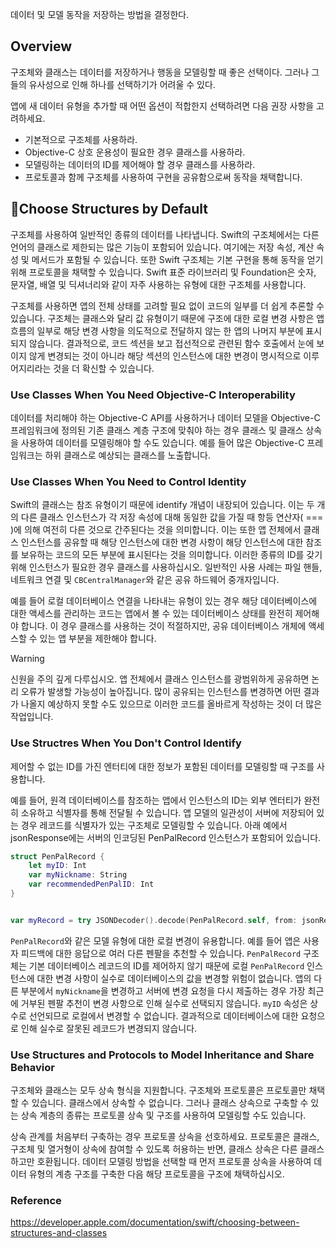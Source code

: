 데이터 및 모델 동작을 저장하는 방법을 결정한다.
## Overview
구조체와 클래스는 데이터를 저장하거나 행동을 모델링할 때 좋은 선택이다. 그러나 그들의 유사성으로 인해 하나를 선택하기가 어려울 수 있다.

앱에 새 데이터 유형을 추가할 때 어떤 옵션이 적합한지 선택하려면 다음 권장 사항을 고려하세요.
- 기본적으로 구조체를 사용하라.
- Objective-C 상호 운용성이 필요한 경우 클래스를 사용하라.
- 모델링하는 데이터의 ID를 제어해야 할 경우 클래스를 사용하라.
- 프로토콜과 함께 구조체를 사용하여 구현을 공유함으로써 동작을 채택합니다.
## Choose Structures by Default
구조체를 사용하여 일반적인 종류의 데이터를 나타냅니다. Swift의 구조체에서는 다른 언어의 클래스로 제한되는 많은 기능이 포함되어 있습니다. 여기에는 저장 속성, 계산 속성 및 메서드가 포함될 수 있습니다. 또한 Swift 구조체는 기본 구현을 통해 동작을 얻기 위해 프로토콜을 채택할 수 있습니다. Swift 표준 라이브러리 및 Foundation은 숫자, 문자열, 배열 및 딕셔너리와 같이 자주 사용하는 유형에 대한 구조체를 사용합니다. 

구조체를 사용하면 앱의 전체 상태를 고려할 필요 없이 코드의 일부를 더 쉽게 추론할 수 있습니다. 구조체는 클래스와 달리 값 유형이기 때문에 구조에 대한 로컬 변경 사항은 앱 흐름의 일부로 해당 변경 사항을 의도적으로 전달하지 않는 한 앱의 나머지 부분에 표시되지 않습니다. 결과적으로, 코드 섹션을 보고 접선적으로 관련된 함수 호출에서 눈에 보이지 않게 변경되는 것이 아니라 해당 섹션의 인스턴스에 대한 변경이 명시적으로 이루어지리라는 것을 더 확신할 수 있습니다.

### Use Classes When You Need Objective-C Interoperability
데이터를 처리해야 하는 Objective-C API를 사용하거나 데이터 모델을 Objective-C 프레임워크에 정의된 기존 클래스 계층 구조에 맞춰야 하는 경우 클래스 및 클래스 상속을 사용하여 데이터를 모델링해야 할 수도 있습니다. 예를 들어 많은 Objective-C 프레임워크는 하위 클래스로 예상되는 클래스를 노출합니다.

### Use Classes When You Need to Control Identity

Swift의 클래스는 참조 유형이기 때문에 identify 개념이 내장되어 있습니다. 이는 두 개의 다른 클래스 인스턴스가 각 저장 속성에 대해 동일한 값을 가질 때 항등 연산자( === )에 의해 여전히 다른 것으로 간주된다는 것을 의미합니다. 이는 또한 앱 전체에서 클래스 인스턴스를 공유할 때 해당 인스턴스에 대한 변경 사항이 해당 인스턴스에 대한 참조를 보유하는 코드의 모든 부분에 표시된다는 것을 의미합니다. 이러한 종류의 ID를 갖기 위해 인스턴스가 필요한 경우 클래스를 사용하십시오. 일반적인 사용 사례는 파일 핸들, 네트워크 연결 및 `CBCentralManager`와 같은 공유 하드웨어 중개자입니다. 

예를 들어 로컬 데이터베이스 연결을 나타내는 유형이 있는 경우 해당 데이터베이스에 대한 액세스를 관리하는 코드는 앱에서 볼 수 있는 데이터베이스 상태를 완전히 제어해야 합니다. 이 경우 클래스를 사용하는 것이 적절하지만, 공유 데이터베이스 개체에 액세스할 수 있는 앱 부분을 제한해야 합니다.

> [!warning]
> 신원을 주의 깊게 다루십시오. 앱 전체에서 클래스 인스턴스를 광범위하게 공유하면 논리 오류가 발생할 가능성이 높아집니다. 많이 공유되는 인스턴스를 변경하면 어떤 결과가 나올지 예상하지 못할 수도 있으므로 이러한 코드를 올바르게 작성하는 것이 더 많은 작업입니다.

### Use Structres When You Don't Control Identify

제어할 수 없는 ID를 가진 엔터티에 대한 정보가 포함된 데이터를 모델링할 때 구조를 사용합니다.

예를 들어, 원격 데이터베이스를 참조하는 앱에서 인스턴스의 ID는 외부 엔터티가 완전히 소유하고 식별자를 통해 전달될 수 있습니다. 앱 모델의 일관성이 서버에 저장되어 있는 경우 레코드를 식별자가 있는 구조체로 모델링할 수 있습니다. 아래 예에서 jsonResponse에는 서버의 인코딩된 PenPalRecord 인스턴스가 포함되어 있습니다.

```swift
struct PenPalRecord {
    let myID: Int
    var myNickname: String
    var recommendedPenPalID: Int
}


var myRecord = try JSONDecoder().decode(PenPalRecord.self, from: jsonResponse)
```

`PenPalRecord`와 같은 모델 유형에 대한 로컬 변경이 유용합니다. 예를 들어 앱은 사용자 피드백에 대한 응답으로 여러 다른 펜팔을 추천할 수 있습니다. `PenPalRecord` 구조체는 기본 데이터베이스 레코드의 ID를 제어하지 않기 때문에 로컬 `PenPalRecord` 인스턴스에 대한 변경 사항이 실수로 데이터베이스의 값을 변경할 위험이 없습니다. 앱의 다른 부분에서 `myNickname`을 변경하고 서버에 변경 요청을 다시 제출하는 경우 가장 최근에 거부된 펜팔 추천이 변경 사항으로 인해 실수로 선택되지 않습니다. `myID` 속성은 상수로 선언되므로 로컬에서 변경할 수 없습니다. 결과적으로 데이터베이스에 대한 요청으로 인해 실수로 잘못된 레코드가 변경되지 않습니다.

### Use Structures and Protocols to Model Inheritance and Share Behavior

구조체와 클래스는 모두 상속 형식을 지원합니다. 구조체와 프로토콜은 프로토콜만 채택할 수 있습니다. 클래스에서 상속할 수 없습니다. 그러나 클래스 상속으로 구축할 수 있는 상속 계층의 종류는 프로토콜 상속 및 구조를 사용하여 모델링할 수도 있습니다. 

상속 관계를 처음부터 구축하는 경우 프로토콜 상속을 선호하세요. 프로토콜은 클래스, 구조체 및 열거형이 상속에 참여할 수 있도록 허용하는 반면, 클래스 상속은 다른 클래스하고만 호환됩니다. 데이터 모델링 방법을 선택할 때 먼저 프로토콜 상속을 사용하여 데이터 유형의 계층 구조를 구축한 다음 해당 프로토콜을 구조에 채택하십시오.

### Reference
https://developer.apple.com/documentation/swift/choosing-between-structures-and-classes

